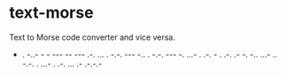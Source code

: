 # text-morse

Text to Morse code converter and vice versa.

- . -..- -  - ---  -- --- .-. ... .  -.-. --- -.. .  -.-. --- -. ...- . .-. - . .-.  .- -. -..  ...- .. -.-. .  ...- . .-. ... .- .-.-.- 
